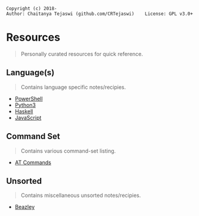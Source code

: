     Copyright (c) 2018-
    Author: Chaitanya Tejaswi (github.com/CRTejaswi)    License: GPL v3.0+

# Resources
> Personally curated resources for quick reference.

## Language(s)
> Contains language specific notes/recipies.

- [PowerShell](Language(s)/PowerShell/README.md)
- [Python3](Language(s)/Python3/README.md)
- [Haskell](Language(s)/Haskell/README.md)
- [JavaScript](Language(s)/JS/README.md)

## Command Set
> Contains various command-set listing.

- [AT Commands](CommandSet/AT-Commands.pdf)


## Unsorted
> Contains miscellaneous unsorted notes/recipies.

- [Beazley](Unsorted/Beazley.md)